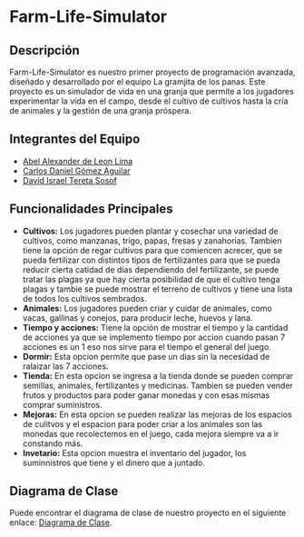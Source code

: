 # Farm-Life-Simulator

## Descripción
Farm-Life-Simulator es nuestro primer proyecto de programación avanzada, diseñado y desarrollado por el equipo La gramjita de los panas. Este proyecto es un simulador de vida en una granja que permite a los jugadores experimentar la vida en el campo, desde el cultivo de cultivos hasta la cría de animales y la gestión de una granja próspera.

## Integrantes del Equipo

- [Abel Alexander de Leon Lima](https://github.com/Abelillo14K)
- [Carlos Daniel Gómez Aguilar](https://github.com/Carlosd365)
- [David Israel Tereta Sosof](https://github.com/David-num)

## Funcionalidades Principales

- **Cultivos:** Los jugadores pueden plantar y cosechar una variedad de cultivos, como manzanas, trigo, papas, fresas y zanahorias. Tambien tiene la opción de regar cultivos para que comiencen acrecer, que se pueda fertilizar con distintos tipos de fertilizantes para que se pueda reducir cierta catidad de dias dependiendo del fertilizante, se puede tratar las plagas ya que hay cierta posibilidad de que el cultivo tenga plagas y tambie se puede mostrar el terreno de cultivos y tiene una lista de todos los cultivos sembrados.
- **Animales:** Los jugadores pueden criar y cuidar de animales, como vacas, gallinas y conejos, para producir leche, huevos y lana.
- **Tiempo y acciones:** Tiene la opción de mostrar el tiempo y la cantidad de acciones ya que se implemento tiempo por accion cuando pasan 7 acciones es un 1 eso nos sirve para el tiempo el general del juego.
- **Dormir:** Esta opcion permite que pase un dias sin la necesidad de ralaizar las 7 acciones.
- **Tienda:** En esta opcion se ingresa a la tienda donde se pueden comprar semillas, animales, fertilizantes y medicinas. Tambien se pueden vender frutos y productos para poder ganar monedas y con esas mismas comprar suministros.
- **Mejoras:** En esta opcion se pueden realizar las mejoras de los espacios de culitvos y el espacion para poder criar a los animales son las monedas que recolectemos en el juego, cada mejora siempre va a ir constando más.
- **Invetario:** Esta opcion muestra el inventario del jugador, los suminnistros que tiene y el dinero que a juntado.

## Diagrama de Clase

Puede encontrar el diagrama de clase de nuestro proyecto en el siguiente enlace: [Diagrama de Clase](https://app.creately.com/d/wn7YOqttahf/edit).